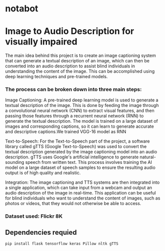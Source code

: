 # notabot
# Image to Audio Description for visually impaired
The main idea behind this project is to create an image captioning system that can generate a textual description of an image, which can then be converted into an audio description to assist blind individuals in understanding the content of the image. This can be accomplished using deep learning techniques and pre-trained models.
### The process can be broken down into three main steps:

Image Captioning: A pre-trained deep learning model is used to generate a textual description of the image. This is done by feeding the image through a convolutional neural network (CNN) to extract visual features, and then passing those features through a recurrent neural network (RNN) to generate the textual description. The model is trained on a large dataset of images and corresponding captions, so it can learn to generate accurate and descriptive captions.We trained VGG-16 model as RNN

Text-to-Speech: For the Text-to-Speech part of the project, a software library called gTTS (Google Text-to-Speech) was used to convert the textual description generated by the image captioning model into an audio description. gTTS uses Google's artificial intelligence to generate natural-sounding speech from written text. This process involves training the AI model on a large dataset of speech samples to ensure the resulting audio output is of high quality and realistic.

Integration: The image captioning and TTS systems are then integrated into a single application, which can take input from a webcam and output an audio description of the image in real-time. This application can be useful for blind individuals who want to understand the content of images, such as photos or videos, that they would not otherwise be able to access.

### Dataset used: Flickr 8K 
## Dependencies requied 
```pip install flask tensorflow keras Pillow nltk gTTS```

